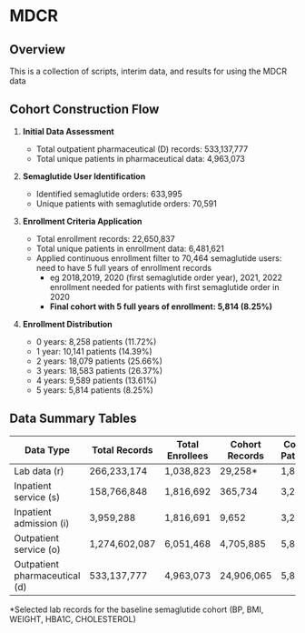 # MDCR

## Overview

This is a collection of scripts, interim data, and results for using the MDCR data

## Cohort Construction Flow

1. **Initial Data Assessment**
   - Total outpatient pharmaceutical (D) records: 533,137,777
   - Total unique patients in pharmaceutical data: 4,963,073

2. **Semaglutide User Identification**
   - Identified semaglutide orders: 633,995
   - Unique patients with semaglutide orders: 70,591

3. **Enrollment Criteria Application**
   - Total enrollment records: 22,650,837
   - Total unique patients in enrollment data: 6,481,621
   - Applied continuous enrollment filter to 70,464 semaglutide users: need to have 5 full years of enrollment records
     - eg  2018,2019, 2020 (first semaglutide order year), 2021, 2022 enrollment needed for patients with first semaglutide order in 2020
     - **Final cohort with 5 full years of enrollment: 5,814 (8.25%)**

4. **Enrollment Distribution**
   - 0 years: 8,258 patients (11.72%)
   - 1 year: 10,141 patients (14.39%)
   - 2 years: 18,079 patients (25.66%)
   - 3 years: 18,583 patients (26.37%)
   - 4 years: 9,589 patients (13.61%)
   - 5 years: 5,814 patients (8.25%)
        

## Data Summary Tables

| Data Type | Total Records | Total Enrollees | Cohort Records | Cohort Patients |
|-----------|---------------|----------------|----------------|-----------------|
| Lab data (r) | 266,233,174 | 1,038,823 | 29,258* | 1,833 |
| Inpatient service (s) | 158,766,848 | 1,816,692 | 365,734 | 3,280 |
| Inpatient admission (i) | 3,959,288 | 1,816,691 | 9,652 | 3,280 |
| Outpatient service (o) | 1,274,602,087 | 6,051,468 | 4,705,885 | 5,813 |
| Outpatient pharmaceutical (d) | 533,137,777 | 4,963,073 | 24,906,065 | 5,814 |

*Selected lab records for the baseline semaglutide cohort (BP, BMI, WEIGHT, HBA1C, CHOLESTEROL)
